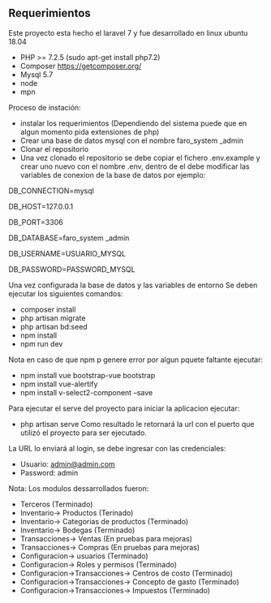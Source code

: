 
## Requerimientos
Este proyecto esta hecho el laravel 7 y fue desarrollado en linux ubuntu 18.04

- PHP >= 7.2.5 (sudo apt-get install php7.2)
- Composer https://getcomposer.org/
- Mysql 5.7 
- node
- mpn

Proceso de instación:
* instalar los requerimientos 
(Dependiendo del sistema puede que en algun momento pida extensiones de php)
* Crear una base de datos mysql con el nombre faro_system _admin
* Clonar el repositorio
* Una vez clonado el repositorio se debe copiar el fichero .env.example y
crear uno nuevo con el nombre .env, dentro de el debe modificar 
las variables de conexion de la base de datos por ejemplo:

DB_CONNECTION=mysql

DB_HOST=127.0.0.1

DB_PORT=3306

DB_DATABASE=faro_system _admin

DB_USERNAME=USUARIO_MYSQL

DB_PASSWORD=PASSWORD_MYSQL

Una vez configurada la base de datos y las variables de entorno
Se deben ejecutar los siguientes comandos:

* composer install
* php artisan migrate
* php artisan bd:seed
* npm install
* npm run dev

Nota en caso de que npm p genere error por algun pquete faltante ejecutar:
* npm install vue bootstrap-vue bootstrap 
* npm install vue-alertify 
* npm install v-select2-component –save  

Para ejecutar el serve del proyecto para iniciar la aplicacion ejecutar:
* php artisan serve
Como resultado le retornará la url con el puerto que utilizó el proyecto para ser ejecutado.

La URL lo enviará al login, se debe ingresar con las credenciales:
 * Usuario: admin@admin.com
 * Password: admin
 
Nota: Los modulos dessarrollados fueron:
* Terceros (Terminado)
* Inventario-> Productos (Terinado)
* Inventario-> Categorias de productos (Terminado)
* Inventario-> Bodegas (Terminado)
* Transacciones-> Ventas (En pruebas para mejoras)
* Transacciones-> Compras (En pruebas para mejoras)
* Configuracion-> usuarios (Terminado)
* Configuracion-> Roles y permisos (Terminado)
* Configuracion->Transacciones-> Centros de costo (Terminado)
* Configuracion->Transacciones-> Concepto de gasto (Terminado)
* Configuracion->Transacciones-> Impuestos (Terminado)
